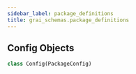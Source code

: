 ```yaml
---
sidebar_label: package_definitions
title: grai_schemas.package_definitions
---
```


## Config Objects

```python
class Config(PackageConfig)
```
